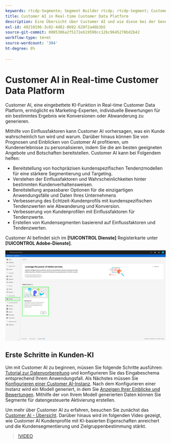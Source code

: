 ```yaml
---
keywords: rtcdp-Segmente; Segment Builder rtcdp; rtcdp-Segment; Customer ai rtcdp
title: Customer AI in Real-time Customer Data Platform
description: Eine Übersicht über Customer AI und wie diese bei der Generierung von Werten für bestimmte Ergebnisse wie Konversionen oder Abwanderungen helfen kann.
exl-id: 40210196-3c02-4d82-8692-628f2a46b3b5
source-git-commit: 0085306a2f5172eb19590cc12bc9645278bd2b42
workflow-type: tm+mt
source-wordcount: '304'
ht-degree: 8%

---
```


# Customer AI in Real-time Customer Data Platform

Customer AI, eine eingebettete KI-Funktion in Real-time Customer Data Platform, ermöglicht es Marketing-Experten, individuelle Bewertungen für ein bestimmtes Ergebnis wie Konversionen oder Abwanderung zu generieren.

Mithilfe von Einflussfaktoren kann Customer AI vorhersagen, was ein Kunde wahrscheinlich tun wird und warum. Darüber hinaus können Sie von Prognosen und Einblicken von Customer AI profitieren, um Kundenerlebnisse zu personalisieren, indem Sie die am besten geeigneten Angebote und Botschaften bereitstellen. Customer AI kann bei Folgendem helfen:

* Bereitstellung von hochpräzisen kundenspezifischen Tendenzmodellen für eine stärkere Segmentierung und Targeting.
* Verstehen der Einflussfaktoren und Wahrscheinlichkeiten hinter bestimmten Kundenverhaltensweisen.
* Bereitstellung anpassbarer Optionen für die einzigartigen Anwendungsfälle und Daten Ihres Unternehmens
* Verbesserung des Echtzeit-Kundenprofils mit kundenspezifischen Tendenzwerten wie Abwanderung und Konversion.
* Verbesserung von Kundenprofilen mit Einflussfaktoren für Tendenzwerte.
* Erstellen von Kundensegmenten basierend auf Einflussfaktoren und Tendenzwerten.

Customer AI befindet sich im **[!UICONTROL Dienste]** Registerkarte unter **[!UICONTROL Adobe-Dienste]**.

![Customer AI-Position](../assets/overview/rtcdp-customer-ai.png)

## Erste Schritte in Kunden-KI

Um mit Customer AI zu beginnen, müssen Sie folgende Schritte ausführen: [Tutorial zur Datenvorbereitung](../../intelligent-services/data-preparation.md) und konfigurieren Sie das Eingabeschema entsprechend Ihrem Anwendungsfall. Als Nächstes müssen Sie [Konfigurieren einer Customer AI-Instanz](../../intelligent-services/customer-ai/user-guide/configure.md). Nach dem Konfigurieren einer Instanz wird ein Modell generiert, in dem Sie [Anzeigen Ihrer Einblicke und Bewertungen](../../intelligent-services/customer-ai/user-guide/discover-insights.md). Mithilfe der von Ihrem Modell generierten Daten können Sie Segmente für datengesteuerte Aktivierung erstellen.

Um mehr über Customer AI zu erfahren, besuchen Sie zunächst das [Customer AI - Übersicht](../../intelligent-services/customer-ai/overview.md). Darüber hinaus wird im folgenden Video gezeigt, wie Customer AI Kundenprofile mit KI-basierten Eigenschaften anreichert und die Kundensegmentierung und Zielgruppenbestimmung stärkt.

>[!VIDEO](https://video.tv.adobe.com/v/40374/?quality=12&learn=on)
